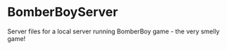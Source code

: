 BomberBoyServer
===============

Server files for a local server running BomberBoy game - the very smelly game!
